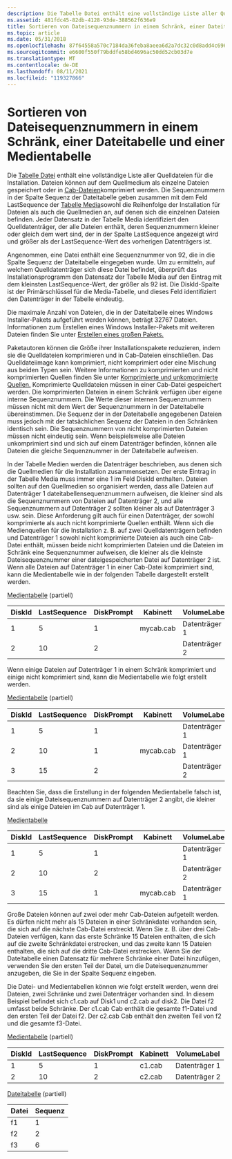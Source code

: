```yaml
---
description: Die Tabelle Datei enthält eine vollständige Liste aller Quelldateien für die Installation.
ms.assetid: 481fdc45-82db-4128-93de-388562f636e9
title: Sortieren von Dateisequenznummern in einem Schränk, einer Dateitabelle und einer Medientabelle
ms.topic: article
ms.date: 05/31/2018
ms.openlocfilehash: 87f64558a570c7184da36feba8aeea6d2a7dc32c0d8add4c6963dece131c4849
ms.sourcegitcommit: e6600f550f79bddfe58bd4696ac50dd52cb03d7e
ms.translationtype: MT
ms.contentlocale: de-DE
ms.lasthandoff: 08/11/2021
ms.locfileid: "119327866"
---
```

# <a name="ordering-file-sequence-numbers-in-a-cabinet-file-table-and-media-table"></a>Sortieren von Dateisequenznummern in einem Schränk, einer Dateitabelle und einer Medientabelle

Die [Tabelle Datei](file-table.md) enthält eine vollständige Liste aller Quelldateien für die Installation. Dateien können auf dem Quellmedium als einzelne Dateien gespeichert oder in [Cab-Dateien](cabinet-files.md)komprimiert werden. Die Sequenznummern in der Spalte Sequenz der Dateitabelle geben zusammen mit dem Feld LastSequence der [Tabelle Media](media-table.md)sowohl die Reihenfolge der Installation für Dateien als auch die Quellmedien an, auf denen sich die einzelnen Dateien befinden. Jeder Datensatz in der Tabelle Media identifiziert den Quelldatenträger, der alle Dateien enthält, deren Sequenznummern kleiner oder gleich dem wert sind, der in der Spalte LastSequence angezeigt wird und größer als der LastSequence-Wert des vorherigen Datenträgers ist.

Angenommen, eine Datei enthält eine Sequenznummer von 92, die in die Spalte Sequenz der Dateitabelle eingegeben wurde. Um zu ermitteln, auf welchem Quelldatenträger sich diese Datei befindet, überprüft das Installationsprogramm den Datensatz der Tabelle Media auf den Eintrag mit dem kleinsten LastSequence-Wert, der größer als 92 ist. Die DiskId-Spalte ist der Primärschlüssel für die Media-Tabelle, und dieses Feld identifiziert den Datenträger in der Tabelle eindeutig.

Die maximale Anzahl von Dateien, die in der Dateitabelle eines Windows Installer-Pakets aufgeführt werden können, beträgt 32767 Dateien. Informationen zum Erstellen eines Windows Installer-Pakets mit weiteren Dateien finden Sie unter [Erstellen eines großen Pakets.](authoring-a-large-package.md)

Paketautoren können die Größe ihrer Installationspakete reduzieren, indem sie die Quelldateien komprimieren und in Cab-Dateien einschließen. Das Quelldateiimage kann komprimiert, nicht komprimiert oder eine Mischung aus beiden Typen sein. Weitere Informationen zu komprimierten und nicht komprimierten Quellen finden Sie unter [Komprimierte und unkomprimierte Quellen.](compressed-and-uncompressed-sources.md) Komprimierte Quelldateien müssen in einer Cab-Datei gespeichert werden. Die komprimierten Dateien in einem Schränk verfügen über eigene interne Sequenznummern. Die Werte dieser internen Sequenznummern müssen nicht mit dem Wert der Sequenznummern in der Dateitabelle übereinstimmen. Die Sequenz der in der Dateitabelle angegebenen Dateien muss jedoch mit der tatsächlichen Sequenz der Dateien in den Schränken identisch sein. Die Sequenznummern von nicht komprimierten Dateien müssen nicht eindeutig sein. Wenn beispielsweise alle Dateien unkomprimiert sind und sich auf einem Datenträger befinden, können alle Dateien die gleiche Sequenznummer in der Dateitabelle aufweisen.

In der Tabelle Medien werden die Datenträger beschrieben, aus denen sich die Quellmedien für die Installation zusammensetzen. Der erste Eintrag in der Tabelle Media muss immer eine 1 im Feld DiskId enthalten. Dateien sollten auf den Quellmedien so organisiert werden, dass alle Dateien auf Datenträger 1 dateitabellensequenznummern aufweisen, die kleiner sind als die Sequenznummern von Dateien auf Datenträger 2, und alle Sequenznummern auf Datenträger 2 sollten kleiner als auf Datenträger 3 usw. sein. Diese Anforderung gilt auch für einen Datenträger, der sowohl komprimierte als auch nicht komprimierte Quellen enthält. Wenn sich die Medienquellen für die Installation z. B. auf zwei Quelldatenträgern befinden und Datenträger 1 sowohl nicht komprimierte Dateien als auch eine Cab-Datei enthält, müssen beide nicht komprimierten Dateien und die Dateien im Schränk eine Sequenznummer aufweisen, die kleiner als die kleinste Dateisequenznummer einer dateigespeicherten Datei auf Datenträger 2 ist. Wenn alle Dateien auf Datenträger 1 in einer Cab-Datei komprimiert sind, kann die Medientabelle wie in der folgenden Tabelle dargestellt erstellt werden.

[Medientabelle](media-table.md) (partiell)



| DiskId | LastSequence | DiskPrompt | Kabinett   | VolumeLabel |
|--------|--------------|------------|-----------|-------------|
| 1      | 5            | 1          | mycab.cab | Datenträger 1      |
| 2      | 10           | 2          |           | Datenträger 2      |



 

Wenn einige Dateien auf Datenträger 1 in einem Schränk komprimiert und einige nicht komprimiert sind, kann die Medientabelle wie folgt erstellt werden.

[Medientabelle](media-table.md) (partiell)



| DiskId | LastSequence | DiskPrompt | Kabinett   | VolumeLabel |
|--------|--------------|------------|-----------|-------------|
| 1      | 5            | 1          |           | Datenträger 1      |
| 2      | 10           | 1          | mycab.cab | Datenträger 1      |
| 3      | 15           | 2          |           | Datenträger 2      |



 

Beachten Sie, dass die Erstellung in der folgenden Medientabelle falsch ist, da sie einige Dateisequenznummern auf Datenträger 2 angibt, die kleiner sind als einige Dateien im Cab auf Datenträger 1.

[Medientabelle](media-table.md)



| DiskId | LastSequence | DiskPrompt | Kabinett   | VolumeLabel |
|--------|--------------|------------|-----------|-------------|
| 1      | 5            | 1          |           | Datenträger 1      |
| 2      | 10           | 2          |           | Datenträger 2      |
| 3      | 15           | 1          | mycab.cab | Datenträger 1      |



 

Große Dateien können auf zwei oder mehr Cab-Dateien aufgeteilt werden. Es dürfen nicht mehr als 15 Dateien in einer Schränkdatei vorhanden sein, die sich auf die nächste Cab-Datei erstreckt. Wenn Sie z. B. über drei Cab-Dateien verfügen, kann das erste Schränke 15 Dateien enthalten, die sich auf die zweite Schränkdatei erstrecken, und das zweite kann 15 Dateien enthalten, die sich auf die dritte Cab-Datei erstrecken. Wenn Sie der Dateitabelle einen Datensatz für mehrere Schränke einer Datei hinzufügen, verwenden Sie den ersten Teil der Datei, um die Dateisequenznummer anzugeben, die Sie in der Spalte Sequenz eingeben.

Die Datei- und Medientabellen können wie folgt erstellt werden, wenn drei Dateien, zwei Schränke und zwei Datenträger vorhanden sind. In diesem Beispiel befindet sich c1.cab auf Disk1 und c2.cab auf disk2. Die Datei f2 umfasst beide Schränke. Der c1.cab Cab enthält die gesamte f1-Datei und den ersten Teil der Datei f2. Der c2.cab Cab enthält den zweiten Teil von f2 und die gesamte f3-Datei.

[Medientabelle](media-table.md) (partiell)



| DiskId | LastSequence | DiskPrompt | Kabinett | VolumeLabel |
|--------|--------------|------------|---------|-------------|
| 1      | 5            | 1          | c1.cab  | Datenträger 1      |
| 2      | 10           | 2          | c2.cab  | Datenträger 2      |



 

[Dateitabelle](file-table.md) (partiell)



| Datei | Sequenz |
|------|----------|
| f1   | 1        |
| f2   | 2        |
| f3   | 6        |



 

 

 



